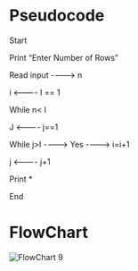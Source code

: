 # Pseudocode

Start

Print “Enter Number of Rows”

Read input ----> n

i <---- I == 1

While n< I

J <---- j==1

While j>I ----> Yes ----> i=i+1

j <---- j+1

Print *

End

# FlowChart

![FlowChart 9](https://user-images.githubusercontent.com/117455989/209170394-2f6963ec-74aa-40d2-8f0b-862645147b6e.jpeg)
